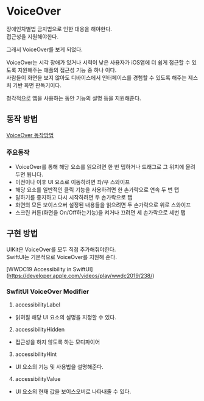 # VoiceOver

장애인차별법 금지법으로 인한 대응을 해야한다.  
접근성을 지원해야한다.  

그래서 VoiceOver를 보게 되었다.   

VoiceOver는 시각 장애가 있거나 시력이 낮은 사용자가 iOS앱에 더 쉽게 접근할 수 있도록 지원해주는 애플의 접근성 기능 중 하나 이다.  
사람들이 화면을 보지 않아도 디바이스에서 인터페이스를 경험할 수 있도록 해주는 제스처 기반 화면 판독기이다.    

청각적으로 앱을 사용하는 동안 기능의 설명 등을 지원해준다.   


## 동작 방법

[VoiceOver 동작방법](https://support.apple.com/ko-kr/guide/iphone/iph3e2e2281/ios)

### 주요동작
- VoiceOver를 통해 해당 요소를 읽으려면 한 번 탭하거나 드래그로 그 위치에 올려두면 됩니다.  
- 이전이나 이후 UI 요소로 이동하려면 좌/우 스와이프
- 해당 요소를 일반적인 클릭 기능을 사용하려면 한 손가락으로 연속 두 번 탭
- 말하기를 중지하고 다시 시작하려면 두 손가락으로 탭
- 화면의 모든 보이스오버 설정된 내용들을 읽으려면 두 손가락으로 위로 스와이프
- 스크린 커튼(화면을 On/Off하는기능)을 켜거나 끄려면 세 손가락으로 세번 탭


## 구현 방법

UIKit은 VoiceOver를 모두 직접 추가해줘야한다.   
SwiftUI는 기본적으로 VoiceOver를 지원해 준다.   

[WWDC19 Accessibility in SwiftUI] (https://developer.apple.com/videos/play/wwdc2019/238/)

### SwfitUI VoiceOver Modifier
1. accessibilityLabel
- 읽혀질 해당 UI 요소의 설명을 지정할 수 있다.

2. accessibilityHidden
- 접근성을 하지 않도록 하는 모디파이어

3. accessibilityHint
- UI 요소의 기능 및 사용법을 설명해준다.

4. accessibilityValue
- UI 요소의 현재 값을 보이스오버로 나타내줄 수 있다.
